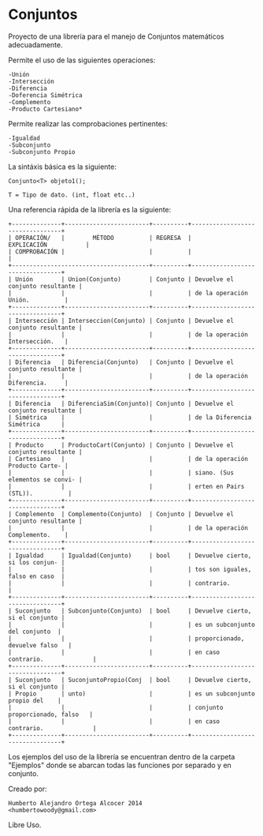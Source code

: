 Conjuntos
=========

Proyecto de una librería para el manejo de Conjuntos matemáticos adecuadamente.

Permite el uso de las siguientes operaciones:

    -Unión
    -Intersección
    -Diferencia
    -Doferencia Simétrica
    -Complemento
    -Producto Cartesiano*

Permite realizar las comprobaciones pertinentes:
    
    -Igualdad
    -Subconjunto
    -Subconjunto Propio

La sintáxis básica es la siguiente:

    Conjunto<T> objeto1();

    T = Tipo de dato. (int, float etc..)

Una referencia rápida de la librería es la siguiente:

    +--------------+------------------------+----------+---------------------------------+
    | OPERACIÓN/   |        MÉTODO          | REGRESA  |           EXPLICACIÓN           |
    | COMPROBACIÓN |                        |          |                                 |
    +---------------------------------------+----------+---------------------------------+
    | Unión        | Union(Conjunto)        | Conjunto | Devuelve el conjunto resultante |
    |              |                        |          | de la operación Unión.          |
    +--------------+------------------------+----------+---------------------------------+
    | Intersección | Interseccion(Conjunto) | Conjunto | Devuelve el conjunto resultante |
    |              |                        |          | de la operación Intersección.   |
    +--------------+------------------------+----------+---------------------------------+
    | Diferencia   | Diferencia(Conjunto)   | Conjunto | Devuelve el conjunto resultante |
    |              |                        |          | de la operación Diferencia.     |
    +--------------+------------------------+----------+---------------------------------+
    | Diferencia   | DiferenciaSim(Conjunto)| Conjunto | Devuelve el conjunto resultante |
    | Simétrica    |                        |          | de la Diferencia Simétrica      |
    +--------------+------------------------+----------+---------------------------------+
    | Producto     | ProductoCart(Conjunto) | Conjunto | Devuelve el conjunto resultante |
    | Cartesiano   |                        |          | de la operación Producto Carte- |
    |              |                        |          | siano. (Sus elementos se convi- |
    |              |                        |          | erten en Pairs (STL)).          |
    +--------------+------------------------+----------+---------------------------------+
    | Complemento  | Complemento(Conjunto)  | Conjunto | Devuelve el conjunto resultante |
    |              |                        |          | de la operación Complemento.    |
    +--------------+------------------------+----------+---------------------------------+
    | Igualdad     | Igualdad(Conjunto)     | bool     | Devuelve cierto, si los conjun- |
    |              |                        |          | tos son iguales, falso en caso  |
    |              |                        |          | contrario.                      |
    +--------------+------------------------+----------+---------------------------------+
    | Suconjunto   | Subconjunto(Conjunto)  | bool     | Devuelve cierto, si el conjunto |
    |              |                        |          | es un subconjunto del conjunto  |
    |              |                        |          | proporcionado, devuelve falso   |
    |              |                        |          | en caso contrario.              |
    +--------------+------------------------+----------+---------------------------------+
    | Suconjunto   | SuconjuntoPropio(Conj  | bool     | Devuelve cierto, si el conjunto |
    | Propio       | unto)                  |          | es un subconjunto propio del    |
    |              |                        |          | conjunto proporcionado, falso   |
    |              |                        |          | en caso contrario.              |
    +--------------+------------------------+----------+---------------------------------+


Los ejemplos del uso de la librería se encuentran dentro de la carpeta "Ejemplos" donde se
abarcan todas las funciones por separado y en conjunto.

Creado por:
    
    Humberto Alejandro Ortega Alcocer 2014 
    <humbertowoody@gmail.com>

Libre Uso. 

